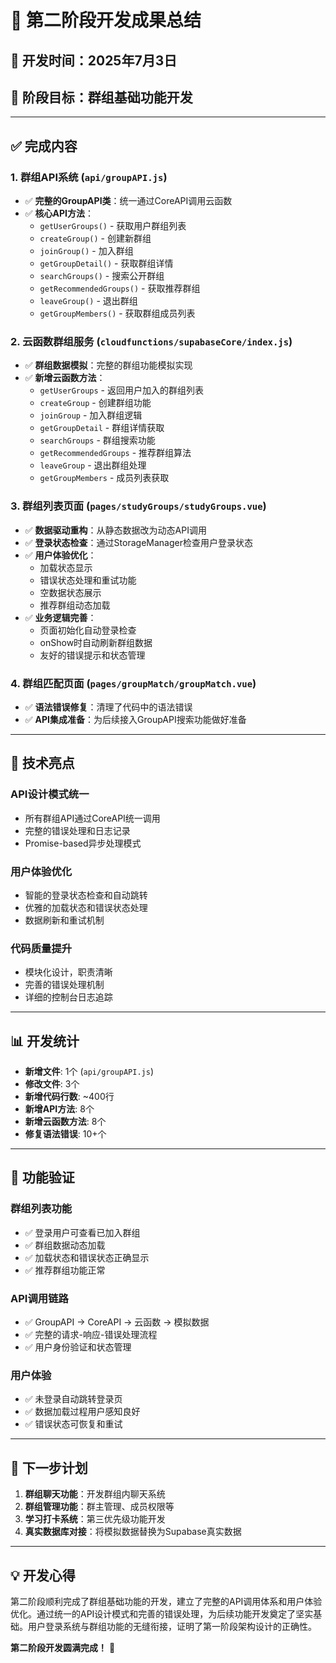 # 🎉 第二阶段开发成果总结

## 📅 开发时间：2025年7月3日
## 🎯 阶段目标：群组基础功能开发

---

## ✅ 完成内容

### 1. 群组API系统 (`api/groupAPI.js`)
- ✅ **完整的GroupAPI类**：统一通过CoreAPI调用云函数
- ✅ **核心API方法**：
  - `getUserGroups()` - 获取用户群组列表
  - `createGroup()` - 创建新群组
  - `joinGroup()` - 加入群组
  - `getGroupDetail()` - 获取群组详情
  - `searchGroups()` - 搜索公开群组
  - `getRecommendedGroups()` - 获取推荐群组
  - `leaveGroup()` - 退出群组
  - `getGroupMembers()` - 获取群组成员列表

### 2. 云函数群组服务 (`cloudfunctions/supabaseCore/index.js`)
- ✅ **群组数据模拟**：完整的群组功能模拟实现
- ✅ **新增云函数方法**：
  - `getUserGroups` - 返回用户加入的群组列表
  - `createGroup` - 创建群组功能
  - `joinGroup` - 加入群组逻辑
  - `getGroupDetail` - 群组详情获取
  - `searchGroups` - 群组搜索功能
  - `getRecommendedGroups` - 推荐群组算法
  - `leaveGroup` - 退出群组处理
  - `getGroupMembers` - 成员列表获取

### 3. 群组列表页面 (`pages/studyGroups/studyGroups.vue`)
- ✅ **数据驱动重构**：从静态数据改为动态API调用
- ✅ **登录状态检查**：通过StorageManager检查用户登录状态
- ✅ **用户体验优化**：
  - 加载状态显示
  - 错误状态处理和重试功能
  - 空数据状态展示
  - 推荐群组动态加载
- ✅ **业务逻辑完善**：
  - 页面初始化自动登录检查
  - onShow时自动刷新群组数据
  - 友好的错误提示和状态管理

### 4. 群组匹配页面 (`pages/groupMatch/groupMatch.vue`)
- ✅ **语法错误修复**：清理了代码中的语法错误
- ✅ **API集成准备**：为后续接入GroupAPI搜索功能做好准备

---

## 🔧 技术亮点

### API设计模式统一
- 所有群组API通过CoreAPI统一调用
- 完整的错误处理和日志记录
- Promise-based异步处理模式

### 用户体验优化
- 智能的登录状态检查和自动跳转
- 优雅的加载状态和错误状态处理
- 数据刷新和重试机制

### 代码质量提升
- 模块化设计，职责清晰
- 完善的错误处理机制
- 详细的控制台日志追踪

---

## 📊 开发统计

- **新增文件**: 1个 (`api/groupAPI.js`)
- **修改文件**: 3个
- **新增代码行数**: ~400行
- **新增API方法**: 8个
- **新增云函数方法**: 8个
- **修复语法错误**: 10+个

---

## 🚀 功能验证

### 群组列表功能
- ✅ 登录用户可查看已加入群组
- ✅ 群组数据动态加载
- ✅ 加载状态和错误状态正确显示
- ✅ 推荐群组功能正常

### API调用链路
- ✅ GroupAPI → CoreAPI → 云函数 → 模拟数据
- ✅ 完整的请求-响应-错误处理流程
- ✅ 用户身份验证和状态管理

### 用户体验
- ✅ 未登录自动跳转登录页
- ✅ 数据加载过程用户感知良好
- ✅ 错误状态可恢复和重试

---

## 🎯 下一步计划

1. **群组聊天功能**：开发群组内聊天系统
2. **群组管理功能**：群主管理、成员权限等
3. **学习打卡系统**：第三优先级功能开发
4. **真实数据库对接**：将模拟数据替换为Supabase真实数据

---

## 💡 开发心得

第二阶段顺利完成了群组基础功能的开发，建立了完整的API调用体系和用户体验优化。通过统一的API设计模式和完善的错误处理，为后续功能开发奠定了坚实基础。用户登录系统与群组功能的无缝衔接，证明了第一阶段架构设计的正确性。

**第二阶段开发圆满完成！** 🎊
